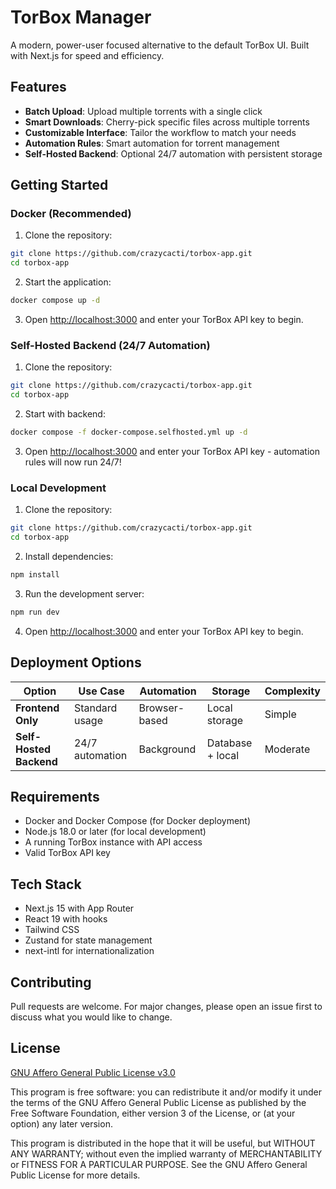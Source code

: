 # TorBox Manager

A modern, power-user focused alternative to the default TorBox UI. Built with Next.js for speed and efficiency.

## Features

- **Batch Upload**: Upload multiple torrents with a single click
- **Smart Downloads**: Cherry-pick specific files across multiple torrents
- **Customizable Interface**: Tailor the workflow to match your needs
- **Automation Rules**: Smart automation for torrent management
- **Self-Hosted Backend**: Optional 24/7 automation with persistent storage

## Getting Started

### Docker (Recommended)

1. Clone the repository:
```bash
git clone https://github.com/crazycacti/torbox-app.git
cd torbox-app
```

2. Start the application:
```bash
docker compose up -d
```

3. Open [http://localhost:3000](http://localhost:3000) and enter your TorBox API key to begin.

### Self-Hosted Backend (24/7 Automation)

1. Clone the repository:
```bash
git clone https://github.com/crazycacti/torbox-app.git
cd torbox-app
```

2. Start with backend:
```bash
docker compose -f docker-compose.selfhosted.yml up -d
```

3. Open [http://localhost:3000](http://localhost:3000) and enter your TorBox API key - automation rules will now run 24/7!

### Local Development

1. Clone the repository:
```bash
git clone https://github.com/crazycacti/torbox-app.git
cd torbox-app
```

2. Install dependencies:
```bash
npm install
```

3. Run the development server:
```bash
npm run dev
```

4. Open [http://localhost:3000](http://localhost:3000) and enter your TorBox API key to begin.

## Deployment Options

| Option | Use Case | Automation | Storage | Complexity |
|--------|----------|------------|---------|------------|
| **Frontend Only** | Standard usage | Browser-based | Local storage | Simple |
| **Self-Hosted Backend** | 24/7 automation | Background | Database + local | Moderate |

## Requirements

- Docker and Docker Compose (for Docker deployment)
- Node.js 18.0 or later (for local development)
- A running TorBox instance with API access
- Valid TorBox API key

## Tech Stack

- Next.js 15 with App Router
- React 19 with hooks
- Tailwind CSS
- Zustand for state management
- next-intl for internationalization

## Contributing

Pull requests are welcome. For major changes, please open an issue first to discuss what you would like to change.

## License

[GNU Affero General Public License v3.0](https://choosealicense.com/licenses/agpl-3.0/)

This program is free software: you can redistribute it and/or modify it under the terms of the GNU Affero General Public License as published by the Free Software Foundation, either version 3 of the License, or (at your option) any later version.

This program is distributed in the hope that it will be useful, but WITHOUT ANY WARRANTY; without even the implied warranty of MERCHANTABILITY or FITNESS FOR A PARTICULAR PURPOSE. See the GNU Affero General Public License for more details.
